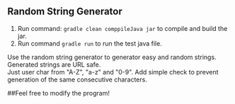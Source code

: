 ## Random String Generator
1. Run command: `gradle clean comppileJava jar` to compile and build the jar.
2. Run command `gradle run` to run the test java file. 


Use the random string generator to generator easy and random strings. Generated strings are URL safe.  
Just user char from "A-Z", "a-z" and "0-9". Add simple check to prevent generation of the same consecutive characters.  

##Feel free to modify the program!  